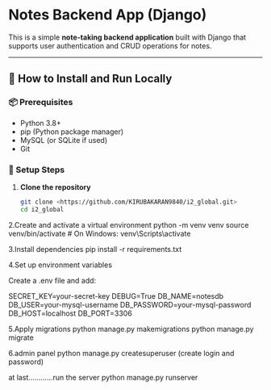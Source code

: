 # Notes Backend App (Django)

This is a simple **note-taking backend application** built with Django that supports user authentication and CRUD operations for notes.

---

## 🚀 How to Install and Run Locally

### 📦 Prerequisites
- Python 3.8+
- pip (Python package manager)
- MySQL (or SQLite if used)
- Git

### 🔧 Setup Steps

1. **Clone the repository**
   ```bash
   git clone <https://github.com/KIRUBAKARAN9840/i2_global.git>
   cd i2_global


2.Create and activate a virtual environment
python -m venv venv
source venv/bin/activate      # On Windows: venv\Scripts\activate


3.Install dependencies
pip install -r requirements.txt

4.Set up environment variables

Create a .env file and add:

SECRET_KEY=your-secret-key
DEBUG=True
DB_NAME=notesdb
DB_USER=your-mysql-username
DB_PASSWORD=your-mysql-password
DB_HOST=localhost
DB_PORT=3306


5.Apply migrations
python manage.py makemigrations
python manage.py migrate

6.admin panel
python manage.py createsuperuser
(create login and password)


at last............run the server
python manage.py runserver
